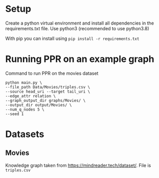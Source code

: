 # Setup
Create a python virtual environment and install all dependencies in the requirements.txt file.
Use python3 (recommended to use python3.8)

With pip you can install using `pip install -r requirements.txt`

# Running PPR on an example graph
Command to run PPR on the movies dataset
```
python main.py \
--file_path Data/Movies/triples.csv \
--source head_uri --target tail_uri \
--edge_attr relation \
--graph_output_dir graphs/Movies/ \
--output_dir output/Movies/ \
--num_q_nodes 5 \
--seed 1
```


# Datasets

## Movies
Knowledge graph taken from https://mindreader.tech/dataset/. File is `triples.csv`